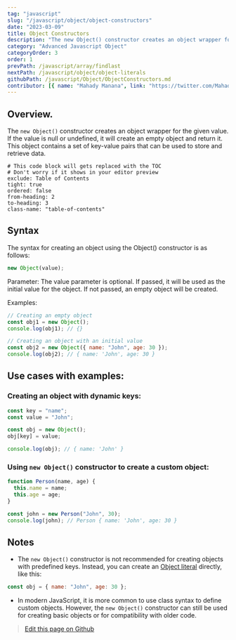 ```yaml
---
tag: "javascript"
slug: "/javascript/object/object-constructors"
date: "2023-03-09"
title: Object Constructors
description: "The new Object() constructor creates an object wrapper for the given value."
category: "Advanced Javascript Object"
categoryOrder: 3
order: 1
prevPath: /javascript/array/findlast
nextPath: /javascript/object/object-literals
githubPath: /javascript/Object/ObjectConstructors.md
contributor: [{ name: "Mahady Manana", link: "https://twitter.com/MahadyManana" }, { name: "Haja", link: "https://twitter.com/Haja261M" }]
---
```


## Overview.

The `new Object()` constructor creates an object wrapper for the given value. If the value is null or undefined, it will create an empty object and return it. This object contains a set of key-value pairs that can be used to store and retrieve data.


```toc
# This code block will gets replaced with the TOC
# Don't worry if it shows in your editor preview
exclude: Table of Contents
tight: true
ordered: false
from-heading: 2
to-heading: 3
class-name: "table-of-contents"
```

## Syntax

The syntax for creating an object using the Object() constructor is as follows:

```javascript
new Object(value);
```

Parameter:
The value parameter is optional. If passed, it will be used as the initial value for the object. If not passed, an empty object will be created.

Examples:

```javascript
// Creating an empty object
const obj1 = new Object();
console.log(obj1); // {}

// Creating an object with an initial value
const obj2 = new Object({ name: "John", age: 30 });
console.log(obj2); // { name: 'John', age: 30 }
```

## Use cases with examples:

### Creating an object with dynamic keys:

```javascript
const key = "name";
const value = "John";

const obj = new Object();
obj[key] = value;

console.log(obj); // { name: 'John' }
```

### Using `new Object()` constructor to create a custom object:

```javascript
function Person(name, age) {
  this.name = name;
  this.age = age;
}

const john = new Person("John", 30);
console.log(john); // Person { name: 'John', age: 30 }
```

## Notes

- The `new Object()` constructor is not recommended for creating objects with predefined keys. Instead, you can create an [Object literal](/javascript/object/object-literals/) directly, like this:

```javascript
const obj = { name: "John", age: 30 };
```

- In modern JavaScript, it is more common to use class syntax to define custom objects. However, the `new Object()` constructor can still be used for creating basic objects or for compatibility with older code.

> <a href="https://github.com/mahady-manana/betatuto-docs/tree/main/docs/javascript/Object/ObjectConstructors.md}" target="_blank">Edit this page on Github</a>
